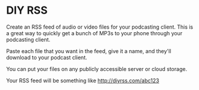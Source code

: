 DIY RSS
==================

Create an RSS feed of audio or video files for your podcasting client. This is a great way to quickly get a bunch of MP3s to your phone through your podcasting client. 

Paste each file that you want in the feed, give it a name, and they'll download to your podcast client.

You can put your files on any publicly accessible server or cloud storage.

Your RSS feed will be something like http://diyrss.com/abc123
